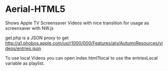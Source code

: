 # Aerial-HTML5
Shows Apple TV Screensaver Videos with nice transition for usage as screensaver with NW.js

get.php is a JSON proxy to get http://a1.phobos.apple.com/us/r1000/000/Features/atv/AutumnResources/videos/entries.json

To use local Videos you can open index.html?local to use the entriesLocal variable as playlist.
